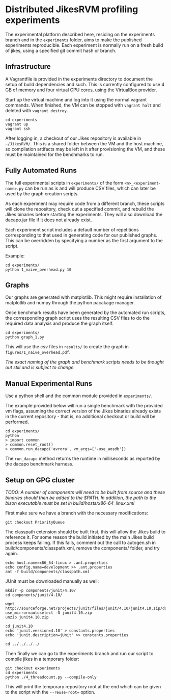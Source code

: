 # Distributed JikesRVM profiling experiments

The experimental platform described here, residing on the experiments branch and
in the `experiments` folder, aims to make the published experiments
reproducible. Each experiment is normally run on a fresh build of jikes, using a
specified git commit hash or branch.

## Infrastructure

A Vagrantfile is provided in the experiments directory to document the setup of
build dependencies and such. This is currently configured to use 4 GB of memory
and four virtual CPU cores, using the VirtualBox provider.

Start up the virtual machine and log into it using the normal vagrant commands.
When finished, the VM can be stopped with `vagrant halt` and deleted with
`vagrant destroy`.

```
cd experiments
vagrant up
vagrant ssh
```

After logging in, a checkout of our Jikes repository is available in
`~/JikesRVM/`. This is a shared folder between the VM and the host machine, so
compilation artifacts may be left in it after provisioning the VM, and these
must be maintained for the benchmarks to run.

## Fully Automated Runs

The full experimental scripts in `experiments/` of the form
`<n>_<experiment-name>.py` can be run as is and will produce CSV files, which
can later be used by the graph creation scripts.

As each experiment may require code from a different branch, these scripts will
clone the repository, check out a specified commit, and rebuild the Jikes
binaries before starting the experiments. They will also download the dacapo.jar
file if it does not already exist.

Each experiment script includes a default number of repetitions corresponding to
that used in generating code for our published graphs. This can be overridden by
specifying a number as the first argument to the script.

Example:

```
cd experiments/
python 1_naive_overhead.py 10
```

## Graphs

Our graphs are generated with matplotlib. This might require installation of
matplotlib and numpy through the python pacakage manager.

Once benchmark results have been generated by the automated run scripts, the
corresponding graph script uses the resulting CSV files to do the required data
analysis and produce the graph itself.

```
cd experiments/
python graph_1.py
```

This will use the csv files in `results/` to create the graph in `figures/1_naive_overhead.pdf`.

_The exact naming of the graph and benchmark scripts needs to be thought out still and is subject to change._

## Manual Experimental Runs

Use a python shell and the common module provided in `experiments/`.

The example provided below will run a single benchmark with the provided vm
flags, assuming the correct version of the Jikes binaries already exists in the
current repository - that is, no additional checkout or build will be performed.

```
cd experiments/
python
> import common
> common.reset_root()
> common.run_dacapo('avrora', vm_args=['-use_aosdb'])
```

The `run_dacapo` method returns the runtime in milliseconds as reported by the dacapo benchmark harness.

## Setup on GPG cluster

_TODO: A number of components will need to be built from source and these binaries should then be added to the $PATH. In addition, the path to the bison executable must be set in build/hosts/x86-64\_linux.xml_

First make sure we have a branch with the necessary modifications:

```
git checkout PriorityQueue
```

The classpath extension should be built first, this will allow the Jikes build to reference it. For some reason the build initiated by the main Jikes build process keeps failing. If this fails, comment out the call to autogen.sh in build/components/classpath.xml, remove the components/ folder, and try again.

```
echo host.name=x86_64-linux > .ant.properties
echo config.name=development >> .ant.properties
ant -f build/components/classpath.xml
```

JUnit must be downloaded manually as well:

```
mkdir -p components/junit/4.10/
cd components/junit/4.10/

wget http://sourceforge.net/projects/junit/files/junit/4.10/junit4.10.zip/download?use_mirror=autoselect -O junit4.10.zip
unzip junit4.10.zip

cd junit4.10
echo 'junit.version=4.10' > constants.properties
echo 'junit.description=jUnit' >> constants.properties

cd ../../../../
```

Then finally we can go to the experiments branch and run our script to compile jikes in a temporary folder:

```
git checkout experiments
cd experiments
python ./4_threadcount.py --compile-only
```

This will print the temporary repository root at the end which can be given to the script with the `--reuse-root=` option.
